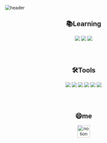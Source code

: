 <!--
**cyj513/cyj513** is a ✨ _special_ ✨ repository because its `README.md` (this file) appears on your GitHub profile.
Here are some ideas to get you started:
- 🔭 I’m currently working on
- 🌱 I’m currently learning ...
- 👯 I’m looking to collaborate on ...
- 🤔 I’m looking for help with ...
- 💬 Ask me about ...
- 📫 How to reach me: ...
- 😄 Pronouns: ...
- ⚡ Fun fact: ....
-->
![header](https://capsule-render.vercel.app/api?type=waving&color=gradient&height=300&section=header&text=YoungJun&fontSize=70&animation=twinkling)

 <p align="center">
<div align=center>

## 📚Learning
  
  <p align='center'>
  <img src="https://img.shields.io/badge/Swift-F05138?style=flat-square&logo=Swift&logoColor=white"/>
  <img src="https://img.shields.io/badge/C-A8B9CC?style=flat-square&logo=C&logoColor=white"/>
  <img src="https://img.shields.io/badge/HTML5-E34F26?style=flat-square&logo=HTML5&logoColor=white"/>

<br><br>
## 🛠️Tools
   <img src="https://img.shields.io/badge/Xcode-147EFB?style/badge&logo=Xcode&logoColor=white">
  <img src="https://img.shields.io/badge/Notion-000000?style=flat-square&logo=Notion&logoColor=white"/>
  <img src="https://img.shields.io/badge/GitKraken-179287?style=flat-square&logo=GitKraken&logoColor=white"/>
  <img src="https://img.shields.io/badge/GitHub-181717?style/badge&logo=GitHub&logoColor=white">
     <img src="https://img.shields.io/badge/Visual Studio Code-007ACC?style=flat-square&logo=Visual-Studio-Code&logoColor=white"/>
  <img src="https://img.shields.io/badge/Visual Stdio-5C2D91?style/badge&logo=Visual-Studio&logoColor=white">

  <br/>

  
<br><br>
  
  
## 😄me
<a href="https://functional-hydrofoil-fd1.notion.site/ios-4b1bd219ad28420c9161982148eb63e2" target="_blank"><img src="https://upload.wikimedia.org/wikipedia/commons/thumb/e/e9/Notion-logo.svg/1024px-Notion-logo.svg.png" alt="notion" width="40px"/></a>
